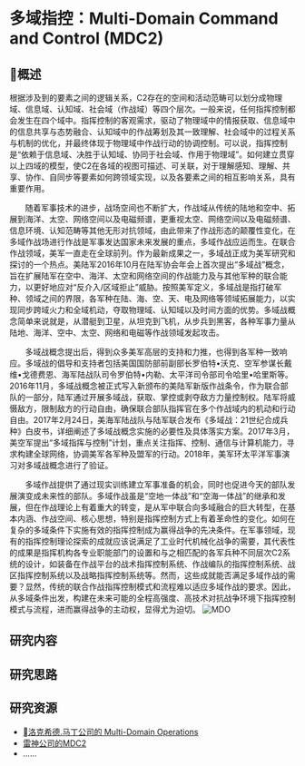 # 多域指控：Multi-Domain Command and Control (MDC2)

## 概述

根据涉及到的要素之间的逻辑关系，C2存在的空间和活动范畴可以划分成物理域、信息域、认知域、社会域（作战域）等四个层次。一般来说，任何指挥控制都会发生在四个域中。指挥控制的客观需求，驱动了物理域中的情报获取、信息域中的信息共享与态势融合、认知域中的作战筹划及其一致理解、社会域中的过程关系与机制的优化，并最终体现于物理域中作战行动的协调控制。可以说，指挥控制是“依赖于信息域、决胜于认知域、协同于社会域、作用于物理域”。如何建立贯穿以上四域的模型，使C2在各域的视图可描述、可关联，对于理解感知、理解、共享、协作、自同步等要素如何跨领域实现，以及各要素之间的相互影响关系，具有重要作用。

&#160; &#160; &#160; &#160;随着军事技术的进步，战场空间也不断扩大，作战域从传统的陆地和空中、拓展到海洋、太空、网络空间以及电磁频谱，更重视太空、网络空间以及电磁频谱、信息环境、认知范畴等其他无形对抗领域，由此带来了作战形态的颠覆性变化，在多域作战场进行作战是军事发达国家未来发展的重点，多域作战应运而生。在联合作战领域，美军一直走在全球前列。作为最新成果之一，多域战正成为美军研究和探讨的一个热点。美陆军2016年10月在陆军协会年会上首次提出“多域战”概念，旨在扩展陆军在空中、海洋、太空和网络空间的作战能力及与其他军种的联合能力，以更好地应对“反介入/区域拒止”威胁。按照美军定义，多域战是指打破军种、领域之间的界限，各军种在陆、海、空、天、电及网络等领域拓展能力，以实现同步跨域火力和全域机动，夺取物理域、认知域以及时间方面的优势。多域战概念简单来说就是，从潜艇到卫星，从坦克到飞机，从步兵到黑客，各种军事力量从陆地、海洋、空中、太空、网络和电磁等作战领域发起攻击。

&#160; &#160; &#160; &#160;多域战概念提出后，得到众多美军高层的支持和力推，也得到各军种一致响应。多域战的倡导和支持者包括美国国防部前副部长罗伯特•沃克、空军参谋长戴维•戈德费恩、海军陆战队司令罗伯特•内勒、太平洋司令部司令哈里•哈里斯等。2016年11月，多域战概念被正式写入新颁布的美陆军新版作战条令，作为联合部队的一部分，陆军通过开展多域战，获取、掌控或剥夺敌方力量控制权。陆军将威慑敌方，限制敌方的行动自由，确保联合部队指挥官在多个作战域内的机动和行动自由。2017年2月24日，美海军陆战队与陆军联合发布《多域战：21世纪合成兵种》白皮书，详细阐述了多域战概念实施的必要性及具体落实方案。2017年3月，美空军提出“多域指挥与控制”计划，重点关注指挥、控制、通信与计算机能力，寻求构建全球网络，协调美军各军种及盟军的行动。2018年，美军环太平洋军事演习对多域战概念进行了验证。

&#160; &#160; &#160; &#160;多域作战提供了通过现实训练建立军事准备的机会，同时也促进今天的部队发展演变成未来性的部队。多域作战虽是“空地一体战”和“空海一体战”的继承和发展，但在作战理论上有着重大的转变，是从军中联合向多域融合的巨大转型，在基本内涵、作战空间、核心思想，特别是指挥控制方式上有着革命性的变化。如何在复杂的多域条件下实施有效的指挥控制成为赢得战争的先决条件。在军事领域，现有的指挥控制理论探索的成就应该说满足了工业时代机械化战争的需要，其代表性的成果是指挥机构各专业职能部门的设置和与之相匹配的各军兵种不同层次C2系统的设计，如装备在作战平台的战术指挥控制系统、作战编队的指挥控制系统、战区指挥控制系统以及战略指挥控制系统等。然而，这些成就能否满足多域作战的需要？显然，传统的联合作战指挥控制模式和流程难以适应多域作战的要求。因此，从多域条件出发，构建在未来可能的全程高强度、高技术对抗战争环境下指挥控制模式与流程，进而赢得战争的主动权，显得尤为迫切。
![MDO](https://www.sto.nato.int/PublishingImages/news/sas-143-main.png)

## 研究内容



## 研究思路



## 研究资源

 - [洛克希德.马丁公司的 Multi-Domain Operations](https://lockheedmartin.com/en-us/products/multi-domain-operations.html)
 - [雷神公司的MDC2](https://www.raytheon.com/capabilities/products/mdc2)
 - ......

